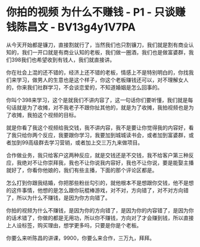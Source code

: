 # 你拍的视频 为什么不赚钱 - P1 - 只谈赚钱陈昌文 - BV13g4y1V7PA

从今天开始都是镰刀，直接割就行了，当然我们也只割镰刀，我们就是割有商业认知的，我们一开口就是有商业认知的老板，我们做一圈酒，我们也是做富婆群，我们398我们也希望收到有钱人，我们就直接讲。

你在社会上混的还不错的，经济上还不错的老板，情感上不是特别明白的，你找我们来学习，做男人的生意也是这个样子，你这个老板赚钱还可以，对不理解女人的，你来我们社群学习，不会谈恋爱的，不知道婚姻是怎么回事的。

你叫个398来学习，这个是就我们不讲内容了，这一句话你们要听懂，我们就是每句话就是为了收摊，对不我老子不跟你扯其他的，就是为了收摊，我拍视频也是为了收摊，我拍这个视频的目标。

就是你看了我这个视频给我交钱，我不讲内容，我不是要让你觉得我的内容好，看了我只给你两个反应，我要跟你学习，我要加到城城读书会，或者加到富婆群，或者加到99高级群去学习营销，或者加上交三万九来做项目。

合作做业务，我只给客户这两种反应，就是交钱还是不交钱，我不给客户第三种反应，我绝对不让你崇拜我，我也不让你说我内容好，我也不让你说，要是能娶主播就好了，你看你他娘的，我们有些主播，下面的那个评论区都是。

怎么打到你跟我结婚，你把那些粉丝勾引的，就他根本不是想跟你交钱，他不是想的这件事情，他想的是怎么跟你玩棍棒游戏，对不对，方向错了，对不对方向错了，所以为什么不赚钱，是因为你方向错了。

你拍的视频为什么不赚钱，是因为你的方向错了，是因为你的内容错了，是因为你的话术错了，你做的都是无用功，所以你不赚钱，方向对了才会赚到钱，所以直接上人设标签，购买理由，想学更多吗，只要是你是个老板。

你要么来听陈昌的讲课，9900，你要么来合作，三万九，拜拜。